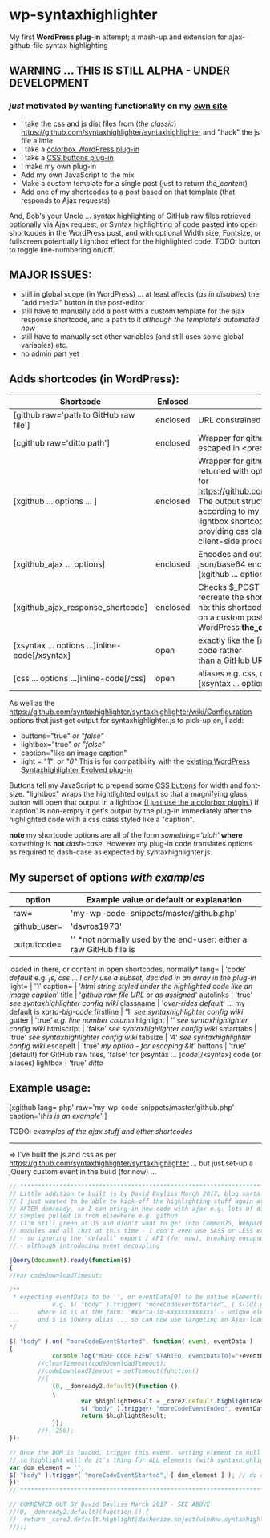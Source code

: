# wp-syntaxhighlighter
My first **WordPress plug-in** attempt; a mash-up and extension for ajax-github-file syntax highlighting

## WARNING       ... THIS IS STILL ALPHA - UNDER DEVELOPMENT
### *just* motivated by wanting functionality on my [own site](https://blog.xarta.co.uk)

* I take the css and js dist files from (*the classic*) https://github.com/syntaxhighlighter/syntaxhighlighter and "hack" the js file a little
* I take a [colorbox WordPress plug-in](https://noorsplugin.com/2014/01/11/wordpress-colorbox-plugin/)
* I take a [CSS buttons plug-in](https://en-gb.wordpress.org/plugins/forget-about-shortcode-buttons/)
* I make my own plug-in
* Add my own JavaScript to the mix
* Make a custom template for a single post (just to return *the_content*)
* Add one of my shortcodes to a post based on that template (that responds to Ajax requests)

And, Bob's your Uncle ... syntax highlighting of GitHub raw files retrieved optionally via Ajax request, or Syntax highlighting of code pasted into open shortcodes in the WordPress post, and with optional Width size, Fontsize, or fullscreen potentially Lightbox effect for the highlighted code.  TODO: button to toggle line-numbering on/off.

## MAJOR ISSUES: 

* still in global scope (in WordPress) ... at least affects (*as in disables*) the "add media" button in the post-editor
* still have to manually add a post with a custom template for the ajax response shortcode, and a path to it *although the template's automated now*
* still have to manually set other variables (and still uses some global variables) etc.  
* no admin part yet    

## Adds shortcodes (in WordPress):

Shortcode                   | Enlosed | Description
--------------------------- | ------- | -----------
[github raw='path to GitHub raw file'] | enclosed | URL constrained in the plug-in.
[cgithub raw='ditto path'] | enclosed | Wrapper for github shortcode ... returns raw file escaped in &lt;pre&gt; tags.
[xgithub ... options ... ] | enclosed | Wrapper for github shortcode, combining the file returned with options intended <br /> for https://github.com/syntaxhighlighter/syntaxhighlighter. The output structured <br /> according to my addtional options, invoking the lightbox shortcode if required, and <br /> providing css classes & id in preparation for JavaScript client-side processing.
[xgithub_ajax ... options] | enclosed | Encodes and outputs info to make an ajax request, json/base64 encoding <br /> [xgithub ... options ...] shortcode.
[xgithub_ajax_response_shortcode] | enclosed | Checks &#36;&#95;POST and decodes [xgithub ... options ...] to <br /> recreate the shortcode for processing, for a response. nb: this shortcode must run <br /> on a custom post type that only responds with WordPress **the_content**
[xsyntax ... options ...]inline-code[/xsyntax] | open | exactly like the [xgithub] shortcode, except uses inline code rather <br /> than a GitHub URL for raw files.
[css ... options ...]inline-code[/css] | open | aliases e.g. css, c#, js, php and so on ... aliases for <br />[xsyntax ... options ...]inline-code[/xsyntax]
 
 
 
As well as the https://github.com/syntaxhighlighter/syntaxhighlighter/wiki/Configuration options that just get output for syntaxhighlighter.js to pick-up on, I add:
* buttons="true"  *or "false"*
* lightbox="true" *or "false"*
* caption="like an image caption"
* light = "1"&nbsp;&nbsp;*or "0"* This is for compatibility with the [existing WordPress Syntaxhighlighter Evolved plug-in](https://en-gb.wordpress.org/plugins/syntaxhighlighter/)

Buttons tell my JavaScript to prepend some [CSS buttons](https://en-gb.wordpress.org/plugins/forget-about-shortcode-buttons/) for width and font-size.  "lightbox" wraps the hightlighted output so that a magnifying glass button will open that output in a lightbox  [(I just use the a colorbox plugin.)](https://noorsplugin.com/2014/01/11/wordpress-colorbox-plugin/) If 'caption' is non-empty it get's output by the plug-in immediately after the highlighted code with a css class styled like a "caption".

**note** my shortcode options are all of the form *something='blah'* **where** *something* is **not** *dash-case*. However my plug-in code translates options as required to dash-case as expected by syntaxhighlighter.js.

## My superset of options *with examples*

option | Example value or default or explanation
------ | ------------------------
raw=   | 'my-wp-code-snippets/master/github.php'
github_user= | 'davros1973'
outputcode= | '' *not normally used by the end-user: either a raw GitHub file is <br />
loaded in there, or content in open shortcodes, normally*
lang= | 'code' *default* e.g. *js*, *css* ... *I only use a subset, decided in an array in the plug-in*
light= | '1'
caption= | '*html string styled under the highlighted code like an image caption*'
title | '*github raw file URL* or *as assigned*'
autolinks | 'true' *see syntaxhighlighter config wiki*
classname | '*over-rides default*' ... my default is *xarta-big-code*
firstline | '1' *see syntaxhighlighter config wiki*
gutter | 'true' *e.g. line number column*
highlight | '' *see syntaxhighlighter config wiki*
htmlscript | 'false' *see syntaxhighlighter config wiki*
smarttabs | 'true' *see syntaxhighlighter config wiki*
tabsize | '4' *see syntaxhighlighter config wiki*
escapelt | 'true' *my option - for escaping &lt'*
buttons | 'true' (default) for GitHub raw files, 'false' for [xsyntax ... ]*code*[/xsyntax] code (or aliases)
lightbox | 'true' *ditto*

## Example usage:
[xgithub lang='php' raw='my-wp-code-snippets/master/github.php' caption='<em>this is an example</em>' ]

TODO: *examples of the ajax stuff and other shortcodes*

---
 
 => I've built the js and css as per https://github.com/syntaxhighlighter/syntaxhighlighter
    	... but just set-up a jQuery custom event in the build (for now) ...    
   
```javascript 
// **********************************************************************************
// Little addition to built js by David Bayliss March 2017; blog.xarta.co.uk
// I just wanted to be able to kick-off the highlighting stuff again at any time
// AFTER domready, so I can bring-in new code with ajax e.g. lots of different code
// samples pulled in from elsewhere e.g. github
// (I'm still green at JS and didn't want to get into CommonJS, Webpack and importing
// modules and all that at this time - I don't even use SASS or LESS etc. yet!!!
// - so ignoring the "default" export / API (for now), breaking encapsulation/portability
// - although introducing event decoupling

jQuery(document).ready(function($) 
{
//var codeDownloadTimeout;

/**
 * expecting eventData to be '', or eventData[0] to be native element(s)
			e.g. $( "body" ).trigger( "moreCodeEventStarted", [ $(id).get() ] ); 
... 	where id is of the form: '#xarta-id-xxxxxxxxxxxxx' - unique element id
... 	and $ is jQuery alias ... so can now use targeting an Ajax-loaded-element!
*/

$( "body" ).on( "moreCodeEventStarted", function( event, eventData ) 
{
			console.log("MORE CODE EVENT STARTED, eventData[0]="+eventData[0]);
		//clearTimeout(codeDownloadTimeout);
		//codeDownloadTimeout = setTimeout(function() 
		//{
			(0, _domready2.default)(function () 
			{
					var $highlightResult = _core2.default.highlight(dasherize.object(window.syntaxhighlighterConfig || {}), eventData[0]);
					$( "body" ).trigger( "moreCodeEventEnded", eventData[0] );
					return $highlightResult;
			});
		//}, 250);
});

// Once the DOM is loaded, trigger this event, setting element to null
// so highlight will do it's thing for ALL elements (with syntaxhighlighter class)
var dom_element = '';
$( "body" ).trigger( "moreCodeEventStarted", [ dom_element ] ); // do on domready etc.  
});
// ***********************************************************************************

// COMMENTED OUT BY David Bayliss March 2017 - SEE ABOVE
//(0, _domready2.default)(function () {
//  return _core2.default.highlight(dasherize.object(window.syntaxhighlighterConfig || {}));
//});
```
